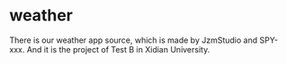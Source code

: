 # weather
There is our weather app source, which is made by JzmStudio and SPY-xxx.
And it is the project of Test B in Xidian University.
